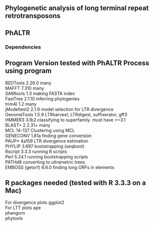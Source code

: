 ## Phylogenetic analysis of long terminal repeat retrotransposons
## PhALTR
  
### Dependencies
Program			Version tested with PhALTR	Process using program  
----------------------------------------------------------------------------------  
BEDTools			2.26.0			many  
MAFFT				7.310			many  
SAMtools			1.3			making FASTA index  
FastTree			2.1.10			inferring phylogenies  
trimAl				1.2			many  
jModeltest2			2.1.9			model selection for LTR divergence  
GenomeTools			1.5.9			LTRharvest, LTRdigest, suffixerator, gff3  
HMMER3				3.1b2			classifying to superfamily. must have >=3.1  
BLAST+				2.2.31+			many  
MCL				14-137			Clustering using MCL  
GENECONV			1.81a			finding gene conversion  
PAUP*				4a159			LTR divergence estimation  
PHYLIP				3.697			bootstrapping (seqboot)  
Rscript				3.3.3			running R scripts  
Perl				5.24.1			running bootstrapping scripts  
PATHd8							converting to ultrametric trees  
EMBOSS (getorf)			6.6.0			finding long ORFs in elements  
  
  
R packages needed (tested with R 3.3.3 on a Mac)  
---------------------------------------------------------------------------------  
For divergence plots					ggplot2  
For LTT plots						ape  
							phangorn  
							phytools  
